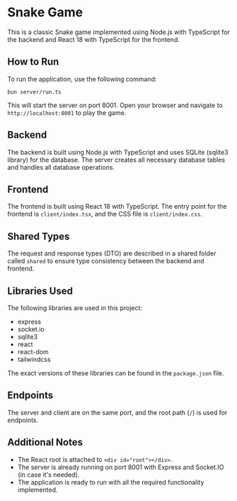 
# Snake Game

This is a classic Snake game implemented using Node.js with TypeScript for the backend and React 18 with TypeScript for the frontend.

## How to Run

To run the application, use the following command:

```
bun server/run.ts
```

This will start the server on port 8001. Open your browser and navigate to `http://localhost:8001` to play the game.

## Backend

The backend is built using Node.js with TypeScript and uses SQLite (sqlite3 library) for the database. The server creates all necessary database tables and handles all database operations.

## Frontend

The frontend is built using React 18 with TypeScript. The entry point for the frontend is `client/index.tsx`, and the CSS file is `client/index.css`.

## Shared Types

The request and response types (DTO) are described in a shared folder called `shared` to ensure type consistency between the backend and frontend.

## Libraries Used

The following libraries are used in this project:

- express
- socket.io
- sqlite3
- react
- react-dom
- tailwindcss

The exact versions of these libraries can be found in the `package.json` file.

## Endpoints

The server and client are on the same port, and the root path (`/`) is used for endpoints.

## Additional Notes

- The React root is attached to `<div id="root"></div>`.
- The server is already running on port 8001 with Express and Socket.IO (in case it's needed).
- The application is ready to run with all the required functionality implemented.

